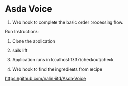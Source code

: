 # Asda Voice

1. Web hook to complete the basic order processing flow.

Run Instructions:
1. Clone the application
2. sails lift
3. Application runs in localhost:1337/checkout/check


2. Web hook to find the ingredients from recipe

https://github.com/nalin-iitd/Asda-Voice

